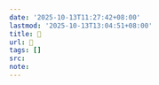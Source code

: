 ```yaml
---
date: '2025-10-13T11:27:42+08:00'
lastmod: '2025-10-13T13:04:51+08:00'
title: 󰙕
url: 󰙕
tags: []
src:
note:
---
```

